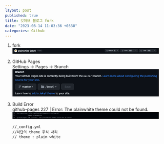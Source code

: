 ```yaml
---
layout: post
published: true
title: 깃허브 블로그 fork
date: "2023-08-14 11:03:36 +0530"
categories: Github
---
```


1. fork   
   <img src="../assets/github0814fork.png" >

2. GitHub Pages   
   Settings -> Pages -> Branch   
   <img src="../assets/github0814branch.png" >


3. Build Error   
   github-pages 227 | Error: The plainwhite theme could not be found.   
   <img src="../assets/github0814error.png" >

   ```
   //_config.yml
   //하단의 theme 주석 처리
   // theme : plain white
   ```
